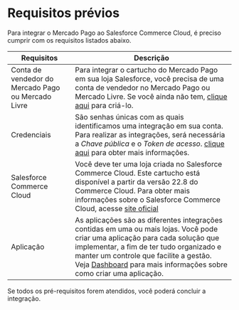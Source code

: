 # Requisitos prévios

Para integrar o Mercado Pago ao Salesforce Commerce Cloud, é preciso cumprir com os requisitos listados abaixo.

| Requisitos | Descrição |
|---|---|
| Conta de vendedor do Mercado Pago ou Mercado Livre | Para integrar o cartucho do Mercado Pago em sua loja Salesforce, você precisa de uma conta de vendedor no Mercado Pago ou Mercado Livre. Se você ainda não tem, [clique aqui](https://www.mercadopago[FAKER][URL][DOMAIN]/hub/registration/landing) para criá-lo. |
| Credenciais | São senhas únicas com as quais identificamos uma integração em sua conta. Para realizar as integrações, será necessária a _Chave pública_ e o _Token de acesso_. [clique aqui](/developers/en/guides/additional-content/credentials/credentials) para obter mais informações. |
| Salesforce Commerce Cloud | Você deve ter uma loja criada no Salesforce Commerce Cloud. Este cartucho está disponível a partir da versão 22.8 do Commerce Cloud. Para obter mais informações sobre o Salesforce Commerce Cloud, acesse [site oficial](https://www.salesforce.com/products/commerce-cloud/overview/) |
| Aplicação | As aplicações são as diferentes integrações contidas em uma ou mais lojas. Você pode criar uma aplicação para cada solução que implementar, a fim de ter tudo organizado e manter um controle que facilite a gestão. Veja [Dashboard](/developers/pt/docs/salesforce/additional-content/dashboard/introduction) para mais informações sobre como criar uma aplicação. |
 
Se todos os pré-requisitos forem atendidos, você poderá concluir a integração.